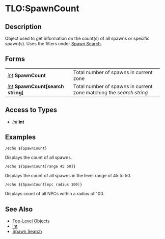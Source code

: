 # TLO:SpawnCount

## Description

Object used to get information on the count(s\) of all spawns or specific spawn\(s). Uses the filters under [Spawn Search](../../general-information/spawn-search.md).

## Forms

|  |  |
| :--- | :--- |
| [_int_](../data-types/datatype-int.md) **SpawnCount** | Total number of spawns in current zone |
| [_int_](../data-types/datatype-int.md) **SpawnCount[**search string**]** | Total number of spawns in current zone matching the _search string_ |

## Access to Types

* [_int_](../data-types/datatype-int.md) **int**

## Examples

`/echo ${SpawnCount}`

Displays the count of all spawns.

`/echo ${SpawnCount[range 45 50]}`

Displays the count of all spawns in the level range of 45 to 50.

`/echo ${SpawnCount[npc radius 100]}`

Displays count of all NPCs within a radius of 100.

## See Also

* [Top-Level Objects](./)
* [int](../data-types/datatype-int.md)
* [Spawn Search](../../general-information/spawn-search.md)

